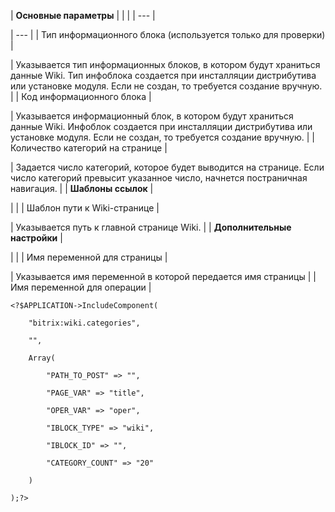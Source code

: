 | **Основные параметры** | | |
| --- |

| --- |
| Тип информационного блока (используется только для проверки) |

| Указывается тип информационных блоков, в котором будут храниться данные Wiki. Тип инфоблока создается при инсталляции дистрибутива или установке модуля. Если не создан, то требуется создание вручную. |
| Код информационного блока |

| Указывается информационный блок, в котором будут храниться данные Wiki. Инфоблок создается при инсталляции дистрибутива или установке модуля. Если не создан, то требуется создание вручную. |
| Количество категорий на странице |

| Задается число категорий, которое будет выводится на странице. Если число категорий превысит указанное число, начнется постраничная навигация. |
| **Шаблоны ссылок** |

| |
| Шаблон пути к Wiki-странице |

| Указывается путь к главной странице Wiki. |
| **Дополнительные настройки** |

| |
| Имя переменной для страницы |

| Указывается имя переменной в которой передается имя страницы |
| Имя переменной для операции |

```
<?$APPLICATION->IncludeComponent(

	"bitrix:wiki.categories",

	"",

	Array(

		"PATH_TO_POST" => "",

		"PAGE_VAR" => "title",

		"OPER_VAR" => "oper",

		"IBLOCK_TYPE" => "wiki",

		"IBLOCK_ID" => "",

		"CATEGORY_COUNT" => "20"

	)

);?>
```